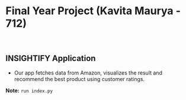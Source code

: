 # Final Year Project (Kavita Maurya - 712) # 
</br>

## INSIGHTIFY Application

- Our app fetches data from Amazon, visualizes the result and recommend the best product using customer ratings.

**Note:** `run index.py` 

